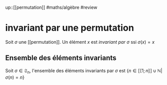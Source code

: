 up::[[permutation]]
#maths/algèbre #review 
# invariant par une permutation

Soit $\sigma$ une [[permutation]].
Un élément $x$ est _invariant par $\sigma$_ ssi $\sigma(x) = x$

## Ensemble des éléments invariants
Soit $\sigma\in\mathfrak S_n$, l'ensemble des éléments invariants par $\sigma$ est $\{n\in [\![1;n]\!]\cup\mathbb N|\sigma(n)=n\}$

